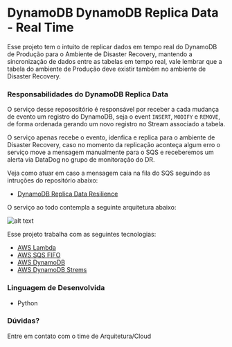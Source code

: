 # DynamoDB DynamoDB Replica Data - Real Time

Esse projeto tem o intuito de replicar dados em tempo real do DynamoDB de Produção para o Ambiente de Disaster Recovery, mantendo a sincronização de dados entre as tabelas em tempo real, vale lembrar que a tabela do ambiente de Produção deve existir também no ambiente de Disaster Recovery.

### Responsabilidades do DynamoDB Replica Data 

O serviço desse reposositório é responsável por receber a cada mudança de evento um registro do DynamoDB, seja o event `INSERT`, `MODIFY` e `REMOVE`, de forma ordenada gerando um novo registro no Stream associado a tabela.

O serviço apenas recebe o evento, idenfica e replica para o ambiente de Disaster Recovery, caso no momento da replicação aconteça algum erro o serviço move a mensagem manualmente para o SQS e receberemos um alerta via DataDog no grupo de monitoração do DR.

Veja como atuar em caso a mensagem caia na fila do SQS seguindo as intruções do repositório abaixo:

- [DynamoDB Replica Data Resilience](https://github.com/cdt-baas/dynamodb-replica-data-resilience)

O serviço ao todo contempla a seguinte arquitetura abaixo:

![alt text](https://github.com/cdt-baas/dynamodb-replica-data/blob/master/arquitetura.jpg)

Esse projeto trabalha com as seguintes tecnologias:

- [AWS Lambda](https://docs.aws.amazon.com/lambda/)
- [AWS SQS FIFO](https://docs.aws.amazon.com/sqs/)
- [AWS DynamoDB](https://docs.aws.amazon.com/dynamodb/)
- [AWS DynamoDB Strems](https://docs.aws.amazon.com/dynamodb/)


### Linguagem de Desenvolvida

- Python


### Dúvidas? 

Entre em contato com o time de Arquitetura/Cloud